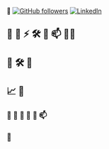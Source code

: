 👋 [![GitHub followers](https://img.shields.io/github/followers/yourusername?label=Follow&style=social)](https://github.com/yourusername) [![LinkedIn](https://img.shields.io/badge/LinkedIn-Profile-blue)](https://www.linkedin.com/in/yourprofile) 
## 👧 🌱 ⚡ 🛠️ 📂 📫 👨‍💻 
## 🌟 🛠️ 🚀 
## 📈 🚀 
### 👀 🔭 🌱 👯 💬 📫
### 🐍
